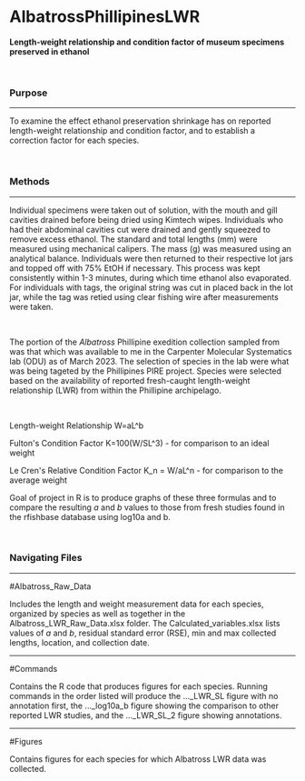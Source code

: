 # AlbatrossPhillipinesLWR
**Length-weight relationship and condition factor of museum specimens preserved in ethanol**

<br>

### Purpose 

----

To examine the effect ethanol preservation shrinkage has on reported length-weight relationship and condition factor, and to establish a correction factor for each species.

<br>

### Methods

----

Individual specimens were taken out of solution, with the mouth and gill cavities drained before being dried using Kimtech wipes. Individuals who had their abdominal cavities cut were drained and gently squeezed to remove excess ethanol. The standard and total lengths (mm) were measured using mechanical calipers. The mass (g) was measured using an analytical balance. Individuals were then returned to their respective lot jars and topped off with 75% EtOH if necessary. This process was kept consistently within 1-3 minutes, during which time ethanol also evaporated. For individuals with tags, the original string was cut in placed back in the lot jar, while the tag was retied using clear fishing wire after measurements were taken.

<br>

The portion of the _Albatross_ Phillipine exedition collection sampled from was that which was available to me in the Carpenter Molecular Systematics lab (ODU) as of March 2023. The selection of species in the lab were what was being tageted by the Phillipines PIRE project. Species were selected based on the availability of reported fresh-caught length-weight relationship (LWR) from within the Phillipine archipelago.

<Br>
 
 Length-weight Relationship W=aL^b
 
 Fulton's Condition Factor  K=100(W/SL^3) - for comparison to an ideal weight
 
 Le Cren's Relative Condition Factor K_n = W/aL^n - for comparison to the average weight
 
 Goal of project in R is to produce graphs of these three formulas and to compare the resulting _a_ and _b_ values to those from fresh studies found in the rfishbase database using log10a and b.

 <br>

### Navigating Files

----

#Albatross_Raw_Data

Includes the length and weight measurement data for each species, organized by species as well as together in the Albatross_LWR_Raw_Data.xlsx folder. The Calculated_variables.xlsx lists values of _a_ and _b_, residual standard error (RSE), min and max collected lengths, location, and collection date.

----

#Commands

Contains the R code that produces figures for each species. Running commands in the order listed will produce the ..._LWR_SL figure with no annotation first, the ..._log10a_b figure showing the comparison to other reported LWR studies, and the ..._LWR_SL_2 figure showing annotations.

----

#Figures

Contains figures for each species for which Albatross LWR data was collected. 



